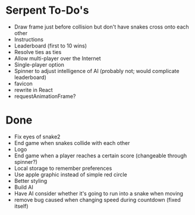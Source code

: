 # Serpent To-Do's

* Draw frame just before collision but don't have snakes cross onto each other
* Instructions
* Leaderboard (first to 10 wins)
* Resolve ties as ties
* Allow multi-player over the Internet
* Single-player option
* Spinner to adjust intelligence of AI (probably not; would complicate leaderboard)
* favicon
* rewrite in React
* requestAnimationFrame?

# Done

* Fix eyes of snake2
* End game when snakes collide with each other
* Logo
* End game when a player reaches a certain score (changeable through spinner?)
* Local storage to remember preferences
* Use apple graphic instead of simple red circle
* Better styling
* Build AI
* Have AI consider whether it's going to run into a snake when moving
* remove bug caused when changing speed during countdown (fixed itself)
